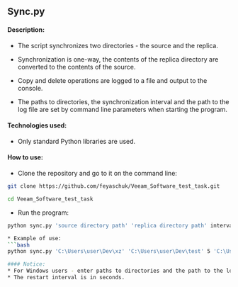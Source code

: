 ## Sync.py

#### Description:
* The script synchronizes two directories - the source and the replica. 
* Synchronization is one-way, the contents of the replica directory are converted to the contents of the source.
* Copy and delete operations are logged to a file and output to the console.

* The paths to directories, the synchronization interval and the path to the log file are set by command line parameters when starting the program.

#### Technologies used:
* Only standard Python libraries are used.
  
#### How to use:

* Clone the repository and go to it on the command line:
```bash
git clone https://github.com/feyaschuk/Veeam_Software_test_task.git
```
```bash
cd Veeam_Software_test_task
```

* Run the program:
```bash
python sync.py 'source directory path' 'replica directory path' interval 'path to the log file'

* Example of use:
```bash
python sync.py 'C:\Users\user\Dev\xz' 'C:\Users\user\Dev\test' 5 'C:\Users\user\Dev\sprint13\Log.log'

#### Notice:
* For Windows users - enter paths to directories and the path to the log file must be specified in quotation marks.
* The restart interval is in seconds.



